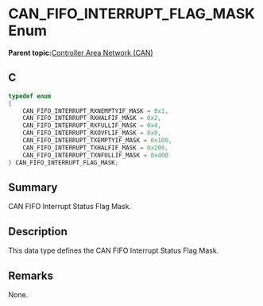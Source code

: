 # CAN\_FIFO\_INTERRUPT\_FLAG\_MASK Enum

**Parent topic:**[Controller Area Network \(CAN\)](GUID-87A954BC-99B5-448D-BC6D-4C2250A9B58E.md)

## C

```c
typedef enum
{
    CAN_FIFO_INTERRUPT_RXNEMPTYIF_MASK = 0x1,
    CAN_FIFO_INTERRUPT_RXHALFIF_MASK = 0x2,
    CAN_FIFO_INTERRUPT_RXFULLIF_MASK = 0x4,
    CAN_FIFO_INTERRUPT_RXOVFLIF_MASK = 0x8,
    CAN_FIFO_INTERRUPT_TXEMPTYIF_MASK = 0x100,
    CAN_FIFO_INTERRUPT_TXHALFIF_MASK = 0x200,
    CAN_FIFO_INTERRUPT_TXNFULLIF_MASK = 0x400
} CAN_FIFO_INTERRUPT_FLAG_MASK;

```

## Summary

CAN FIFO Interrupt Status Flag Mask.

## Description

This data type defines the CAN FIFO Interrupt Status Flag Mask.

## Remarks

None.

